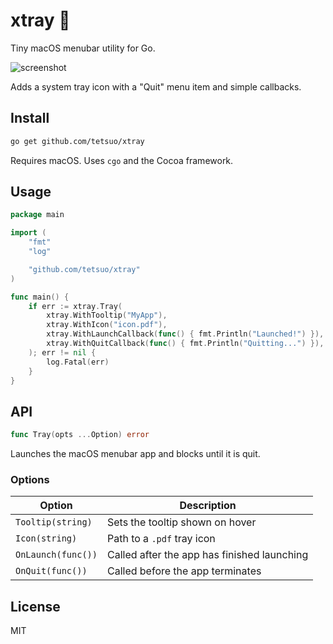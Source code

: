 # xtray 🧃

Tiny macOS menubar utility for Go.

![screenshot](http://i.imgur.com/gVCZMN7.png)

Adds a system tray icon with a "Quit" menu item and simple callbacks.

## Install

```bash
go get github.com/tetsuo/xtray
```

Requires macOS. Uses `cgo` and the Cocoa framework.

## Usage

```go
package main

import (
	"fmt"
	"log"

	"github.com/tetsuo/xtray"
)

func main() {
	if err := xtray.Tray(
		xtray.WithTooltip("MyApp"),
		xtray.WithIcon("icon.pdf"),
		xtray.WithLaunchCallback(func() { fmt.Println("Launched!") }),
		xtray.WithQuitCallback(func() { fmt.Println("Quitting...") }),
	); err != nil {
		log.Fatal(err)
	}
}
```

## API

```go
func Tray(opts ...Option) error
```

Launches the macOS menubar app and blocks until it is quit.

### Options

| Option             | Description                                 |
| ------------------ | ------------------------------------------- |
| `Tooltip(string)`  | Sets the tooltip shown on hover             |
| `Icon(string)`     | Path to a `.pdf` tray icon                  |
| `OnLaunch(func())` | Called after the app has finished launching |
| `OnQuit(func())`   | Called before the app terminates            |

## License

MIT
